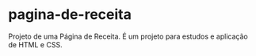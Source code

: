 # pagina-de-receita
Projeto de uma Página de Receita. É um projeto para estudos e aplicação de HTML e CSS.
